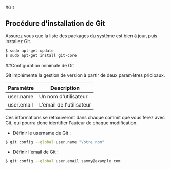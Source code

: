 #Git

## Procédure d'installation de Git

Assurez vous que la liste des packages du système est bien à jour, puis installez Git.

```bash
$ sudo apt-get update
$ sudo apt-get install git-core
```

##Configuration minimale de Git


Git implémente la gestion de version à partir de deux paramètres pricipaux.

Paramètre | Description
--------- | -----------
user.name | Un nom d'utilisateur
user.email | L'email de l'utilisateur

Ces informations se retrouveront dans chaque commit que vous ferez avec Git, qui pourra donc identifier l'auteur de chaque modification.

* Définir le username de Git :
```bash
$ git config --global user.name "Votre nom"
```

* Définir l'email de Git :
```bash
$ git config --global user.email sammy@example.com
```
